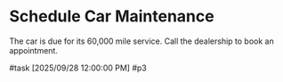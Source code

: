 # Schedule Car Maintenance

The car is due for its 60,000 mile service. Call the dealership to book an appointment.

#task [2025/09/28 12:00:00 PM] #p3

